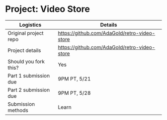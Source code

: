 # Project: Video Store 

| Logistics                  | Details                                      |
| -------------------------- | ----------------------------------------     |
| Original project repo      | https://github.com/AdaGold/retro-video-store |
| Project details            | https://github.com/AdaGold/retro-video-store |
| Should you fork this?      | Yes                                          |
| Part 1 submission due      | 9PM PT, 5/21                                 |
| Part 2 submission due      | 9PM PT, 5/28                                 |
| Submission methods         | Learn                                        |
